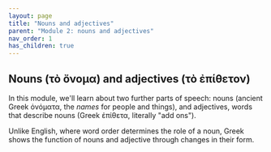 ```yaml
---
layout: page
title: "Nouns and adjectives"
parent: "Module 2: nouns and adjectives"
nav_order: 1
has_children: true
---
```


## Nouns (τὸ ὄνομα) and adjectives (τὸ ἐπίθετον)


In this module, we'll learn about two further parts of speech: nouns (ancient Greek ὀνόματα, the *names* for people and things), and adjectives, words that describe nouns (Greek ἐπίθετα, literally "add ons").

Unlike English, where word order determines the role of a noun, Greek shows the function of nouns and adjective through changes in their form.  